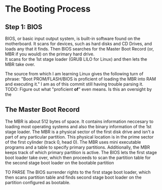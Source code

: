 # The Booting Process

## Step 1: BIOS

BIOS, or basic input output system, is built-in software found on the motherboard.  It scans for devices, such as hard disks and CD Drives, and loads any that it finds.
Then BIOS searches for the Master Boot Record (or, MBR if you would) on the primary hard drive.  
It scans for the 1st stage loader (GRUB LILO for Linux)  and then lets the MBR take over.  

The source from which I am learning Linux gives the following turn of phrase:
"Boot PROM/FLASH/BIOS is proficient of loading the MBR into RAM and executing it."
I am as of this commit still having trouble parsing it.
TODO: Figure out what "proficient **of**" even means.  Is this an oversight by the

## The Master Boot Record

The MBR is about 512 bytes of space. It contains information neccesary to loading most operating systems and also the binary information of the 1st stage loader.  The MBR is a physical sector of the first disk drive and isn't a part of any particular partition.  This physical location is in the prime sector of the first cylinder (track 0, head 0). The MBR uses mini executable programs and a table to specify primary partitions.  Additionally, the MBR keeps track of which primary partition is active.  The BIOS lets the first stage boot loader take over, which then proceeds to scan the partition table for the second stage boot loader on the bootable partition

TO PARSE
The BIOS surrender rights to the first stage boot loader, which then scans partition table and finds second stage boot loader on the partition configured as bootable.